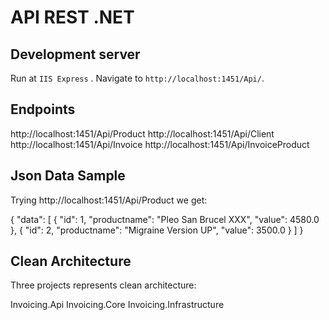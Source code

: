 # API REST .NET



## Development server

Run at `IIS Express` . Navigate to `http://localhost:1451/Api/`. 

## Endpoints

http://localhost:1451/Api/Product
http://localhost:1451/Api/Client
http://localhost:1451/Api/Invoice
http://localhost:1451/Api/InvoiceProduct


## Json Data Sample

Trying http://localhost:1451/Api/Product we get:


{
	"data": [
		{
			"id": 1,
			"productname": "Pleo San Brucel XXX",
			"value": 4580.0
		},
		{
			"id": 2,
			"productname": "Migraine Version UP",
			"value": 3500.0
		}
	]
}

## Clean Architecture

Three projects represents clean architecture:

Invoicing.Api
Invoicing.Core
Invoicing.Infrastructure